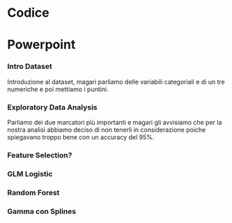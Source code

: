 # Codice

# Powerpoint
### Intro Dataset
Introduzione al dataset, magari parliamo delle variabili categoriali e di un tre numeriche e poi mettiamo i puntini.

### Exploratory Data Analysis

Parliamo dei due marcatori più importanti e magari gli avvisiamo che per la nostra analisi abbiamo deciso di non
tenerli in considerazione poiche spiegavano troppo bene con un accuracy del 95%.

### Feature Selection?

### GLM Logistic

### Random Forest

### Gamma con Splines

